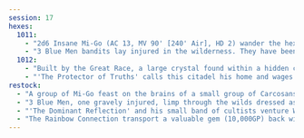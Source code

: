 ```yaml
---
session: 17
hexes:
  1011:
    - "2d6 Insane Mi-Go (AC 13, MV 90' [240' Air], HD 2) wander the hex attacking all travellers."
    - "3 Blue Men bandits lay injured in the wilderness. They have been abandoned by their gang."
  1012:
    - "Built by the Great Race, a large crystal found within a hidden citadel teleports those who touch it to the desert of Hex 2005."
    - "'The Protector of Truths' calls this citadel his home and wages a grand war against the Mi-Go who make their home in that desert. He lobotomizes the Mi-Go's he captures and releases them to the wilds in this hex."
restock:
  - "A group of Mi-Go feast on the brains of a small group of Carcosans. Amongst the bodies is a small cache of space alien weaponry the creatures are uninterested in."
  - "3 Blue Men, one gravely injured, limp through the wilds dressed as a travelling acting troupe known as the Rainbow Connection."
  - "'The Dominant Reflection' and his small band of cultists venture West in search of thralls for their new masters."
  - "The Rainbow Connection transport a valuable gem (10,000GP) back with them to Jahar, a gift given by a strange sorcerer in order to pacify their blood lust."
---
```

